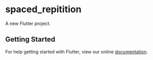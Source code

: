 # spaced_repitition

A new Flutter project.

## Getting Started

For help getting started with Flutter, view our online
[documentation](https://flutter.io/).
